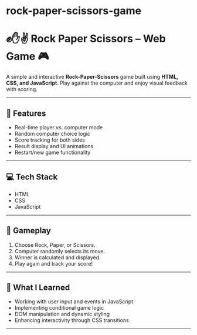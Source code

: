 # rock-paper-scissors-game
# ✊✋✌️ Rock Paper Scissors – Web Game 🎮

A simple and interactive **Rock-Paper-Scissors** game built using **HTML, CSS, and JavaScript**. Play against the computer and enjoy visual feedback with scoring.

---

## 🚀 Features

- Real-time player vs. computer mode
- Random computer choice logic
- Score tracking for both sides
- Result display and UI animations
- Restart/new game functionality

---

## 💻 Tech Stack

- HTML
- CSS
- JavaScript

---

## 🎯 Gameplay

1. Choose Rock, Paper, or Scissors.
2. Computer randomly selects its move.
3. Winner is calculated and displayed.
4. Play again and track your score!

---

## 🧠 What I Learned

- Working with user input and events in JavaScript
- Implementing conditional game logic
- DOM manipulation and dynamic styling
- Enhancing interactivity through CSS transitions

---




